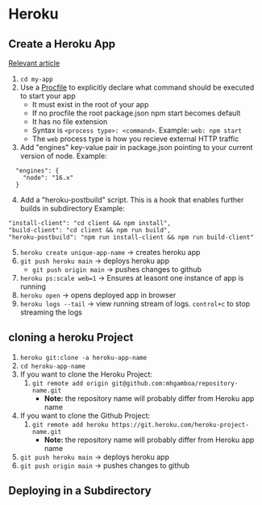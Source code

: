 # Heroku

## Create a Heroku App

[Relevant article](https://devcenter.heroku.com/articles/getting-started-with-nodejs)

1. `cd my-app`
2. Use a [Procfile](https://devcenter.heroku.com/articles/procfile) to explicitly declare what command should be executed to start your app
   - It must exist in the root of your app
   - If no procfile the root package.json npm start becomes default
   - It has no file extension
   - Syntax is `<process type>: <command>`. Example: `web: npm start`
   - The `web` process type is how you recieve external HTTP traffic
3. Add "engines" key-value pair in package.json pointing to your current version of node. Example:

```
  "engines": {
    "node": "16.x"
  }
```

4. Add a "heroku-postbuild" script. This is a hook that enables further builds in subdirectory Example:

```
"install-client": "cd client && npm install",
"build-client": "cd client && npm run build",
"heroku-postbuild": "npm run install-client && npm run build-client"
```

5. `heroku create unique-app-name` -> creates heroku app
6. `git push heroku main` -> deploys heroku app
   - `git push origin main` -> pushes changes to github
7. `heroku ps:scale web=1` -> Ensures at leasont one instance of app is running
8. `heroku open` -> opens deployed app in browser
9. `heroku logs --tail` -> view running stream of logs. `control+c` to stop streaming the logs

## cloning a heroku Project

1. `heroku git:clone -a heroku-app-name`
2. `cd heroku-app-name`
3. If you want to clone the Heroku Project:
   1. `git remote add origin git@github.com:mhgamboa/repository-name.git`
      - **Note:** the repository name will probably differ from Heroku app name
4. If you want to clone the Github Project:
   1. `git remote add heroku https://git.heroku.com/heroku-project-name.git`
      - **Note:** the repository name will probably differ from Heroku app name
5. `git push heroku main` -> deploys heroku app
6. `git push origin main` -> pushes changes to github

## Deploying in a Subdirectory
